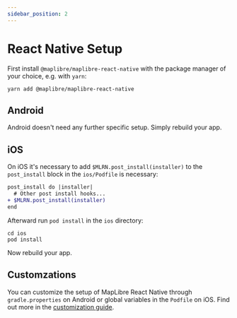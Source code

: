 ```yaml
---
sidebar_position: 2
---
```

# React Native Setup

First install `@maplibre/maplibre-react-native` with the package manager of your choice, e.g. with `yarn`:

```shell
yarn add @maplibre/maplibre-react-native
```

## Android

Android doesn't need any further specific setup. Simply rebuild your app.

## iOS

On iOS it's necessary to add `$MLRN.post_install(installer)` to the `post_install` block in the `ios/Podfile` is
necessary:

```diff
post_install do |installer|
  # Other post install hooks...
+ $MLRN.post_install(installer)
end
```

Afterward run `pod install` in the `ios` directory:

```shell
cd ios
pod install
```

Now rebuild your app.

## Customzations

You can customize the setup of MapLibre React Native through `gradle.properties` on Android or global variables in the
`Podfile` on iOS. Find out more in the [customization guide](Library-Customizations.md).
